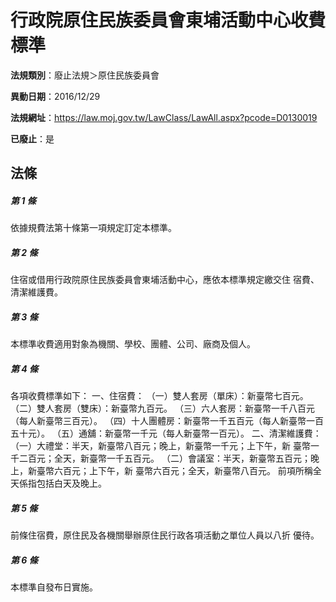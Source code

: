 # 行政院原住民族委員會東埔活動中心收費標準

**法規類別**：廢止法規＞原住民族委員會

**異動日期**：2016/12/29  

**法規網址**：https://law.moj.gov.tw/LawClass/LawAll.aspx?pcode=D0130019

**已廢止**：是



## 法條
##### 第 1 條
依據規費法第十條第一項規定訂定本標準。

##### 第 2 條
住宿或借用行政院原住民族委員會東埔活動中心，應依本標準規定繳交住
宿費、清潔維護費。

##### 第 3 條
本標準收費適用對象為機關、學校、團體、公司、廠商及個人。

##### 第 4 條
各項收費標準如下：
一、住宿費：
（一）雙人套房（單床）：新臺幣七百元。
（二）雙人套房（雙床）：新臺幣九百元。 
（三）六人套房：新臺幣一千八百元（每人新臺幣三百元）。 
（四）十人團體房：新臺幣一千五百元（每人新臺幣一百五十元）。 
（五）通舖：新臺幣一千元（每人新臺幣一百元）。 
二、清潔維護費：
（一）大禮堂：半天，新臺幣八百元；晚上，新臺幣一千元；上下午，新
      臺幣一千二百元；全天，新臺幣一千五百元。
（二）會議室：半天，新臺幣五百元；晚上，新臺幣六百元；上下午，新
      臺幣六百元；全天，新臺幣八百元。
前項所稱全天係指包括白天及晚上。

##### 第 5 條
前條住宿費，原住民及各機關舉辦原住民行政各項活動之單位人員以八折
優待。

##### 第 6 條
本標準自發布日實施。


